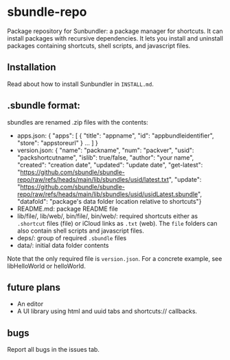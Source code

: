 # sbundle-repo

Package repository for Sunbundler: a package manager for shortcuts. It can install packages with recursive dependencies. It lets you install and uninstall packages containing shortcuts, shell scripts, and javascript files.

## Installation

Read about how to install Sunbundler in `INSTALL.md`.

## .sbundle format:
 sbundles are renamed .zip files with the contents:
 - apps.json: { "apps": [ { "title": "appname", "id": "appbundleidentifier", "store": "appstoreurl" } ... ] }
 - version.json: { "name": "packname", "num": "packver", "usid": "packshortcutname", "islib": true/false, "author": "your name", "created": "creation date", "updated": "update date", "get-latest": "https://github.com/sbundle/sbundle-repo/raw/refs/heads/main/lib/sbundles/usid/latest.txt", "update": "https://github.com/sbundle/sbundle-repo/raw/refs/heads/main/lib/sbundles/usid/usidLatest.sbundle", "datafold": "package's data folder location relative to shortcuts"}
 - README.md: package README file
 - lib/file/, lib/web/, bin/file/, bin/web/: required shortcuts either as `.shortcut` files (file) or iCloud links as `.txt` (web). The `file` folders can also contain shell scripts and javascript files.
 - deps/: group of required `.sbundle` files
 - data/: initial data folder contents

Note that the only required file is `version.json`. 
For a concrete example, see libHelloWorld or helloWorld.

## future plans

* An editor
* A UI library using html and uuid tabs and shortcuts:// callbacks.

## bugs

Report all bugs in the issues tab.

